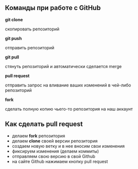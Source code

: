  ## Команды при работе с GitHub 

**git clone**

скопировать репозиторий

**git push**

отправить репозиторий

**git pull**

стянуть репозиторий и автоматически сделается merge

**pull request**

отправить запрос на вливание ваших изменений в чей-либо репозиторий

**fork**

сделать полную копию чьего-то репозитория на наш аккаунт

## Как сделать pull request

+ делаем **fork** репозитория
+ делаем **clone** своей версии репозитория
+ создаем новую ветку и в нее вносим свои изменения
+ фиксируем изменения (делаем коммиты)
+ отправляем свою версию в свой Github
+ на сайте Github нажимаем кнопку pull request
